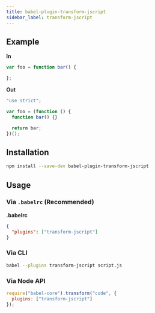 ```yaml
---
title: babel-plugin-transform-jscript
sidebar_label: transform-jscript
---
```


## Example

**In**

```javascript
var foo = function bar() {

};
```

**Out**

```javascript
"use strict";

var foo = (function () {
  function bar() {}

  return bar;
})();
```

## Installation

```sh
npm install --save-dev babel-plugin-transform-jscript
```

## Usage

### Via `.babelrc` (Recommended)

**.babelrc**

```json
{
  "plugins": ["transform-jscript"]
}
```

### Via CLI

```sh
babel --plugins transform-jscript script.js
```

### Via Node API

```javascript
require("babel-core").transform("code", {
  plugins: ["transform-jscript"]
});
```

